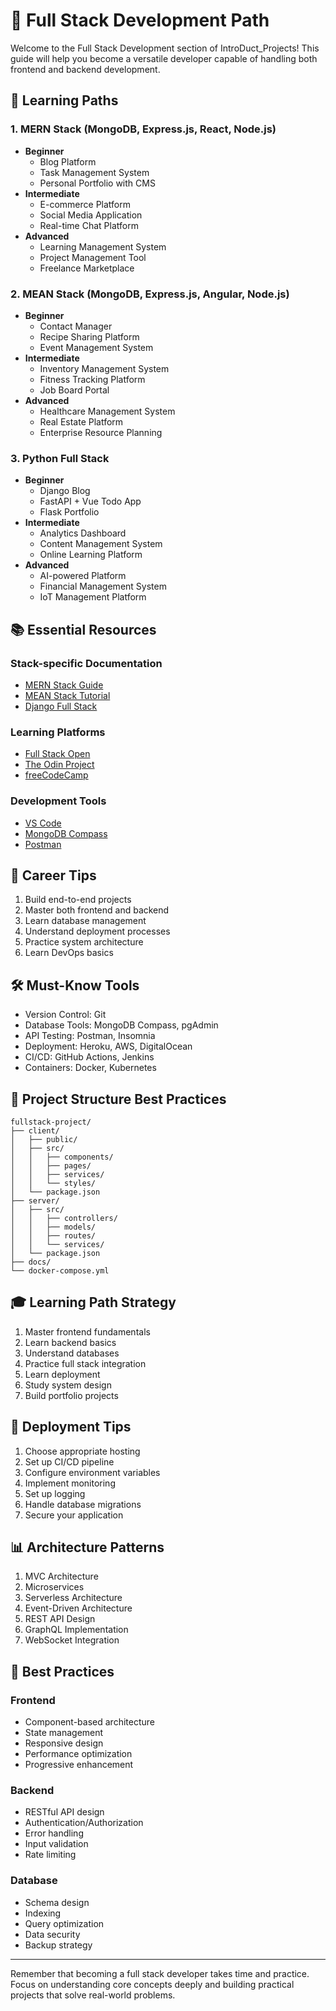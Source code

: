 # 🌟 Full Stack Development Path

Welcome to the Full Stack Development section of IntroDuct_Projects! This guide will help you become a versatile developer capable of handling both frontend and backend development.

## 🎯 Learning Paths

### 1. MERN Stack (MongoDB, Express.js, React, Node.js)
- **Beginner**
  - Blog Platform
  - Task Management System
  - Personal Portfolio with CMS
- **Intermediate**
  - E-commerce Platform
  - Social Media Application
  - Real-time Chat Platform
- **Advanced**
  - Learning Management System
  - Project Management Tool
  - Freelance Marketplace

### 2. MEAN Stack (MongoDB, Express.js, Angular, Node.js)
- **Beginner**
  - Contact Manager
  - Recipe Sharing Platform
  - Event Management System
- **Intermediate**
  - Inventory Management System
  - Fitness Tracking Platform
  - Job Board Portal
- **Advanced**
  - Healthcare Management System
  - Real Estate Platform
  - Enterprise Resource Planning

### 3. Python Full Stack
- **Beginner**
  - Django Blog
  - FastAPI + Vue Todo App
  - Flask Portfolio
- **Intermediate**
  - Analytics Dashboard
  - Content Management System
  - Online Learning Platform
- **Advanced**
  - AI-powered Platform
  - Financial Management System
  - IoT Management Platform

## 📚 Essential Resources

### Stack-specific Documentation
- [MERN Stack Guide](https://www.mongodb.com/mern-stack)
- [MEAN Stack Tutorial](https://mean.io/get-started)
- [Django Full Stack](https://www.djangoproject.com/)

### Learning Platforms
- [Full Stack Open](https://fullstackopen.com/)
- [The Odin Project](https://www.theodinproject.com/)
- [freeCodeCamp](https://www.freecodecamp.org/)

### Development Tools
- [VS Code](https://code.visualstudio.com/)
- [MongoDB Compass](https://www.mongodb.com/products/compass)
- [Postman](https://www.postman.com/)

## 💼 Career Tips

1. Build end-to-end projects
2. Master both frontend and backend
3. Learn database management
4. Understand deployment processes
5. Practice system architecture
6. Learn DevOps basics

## 🛠️ Must-Know Tools

- Version Control: Git
- Database Tools: MongoDB Compass, pgAdmin
- API Testing: Postman, Insomnia
- Deployment: Heroku, AWS, DigitalOcean
- CI/CD: GitHub Actions, Jenkins
- Containers: Docker, Kubernetes

## 📝 Project Structure Best Practices

```
fullstack-project/
├── client/
│   ├── public/
│   ├── src/
│   │   ├── components/
│   │   ├── pages/
│   │   ├── services/
│   │   └── styles/
│   └── package.json
├── server/
│   ├── src/
│   │   ├── controllers/
│   │   ├── models/
│   │   ├── routes/
│   │   └── services/
│   └── package.json
├── docs/
└── docker-compose.yml
```

## 🎓 Learning Path Strategy

1. Master frontend fundamentals
2. Learn backend basics
3. Understand databases
4. Practice full stack integration
5. Learn deployment
6. Study system design
7. Build portfolio projects

## 🚀 Deployment Tips

1. Choose appropriate hosting
2. Set up CI/CD pipeline
3. Configure environment variables
4. Implement monitoring
5. Set up logging
6. Handle database migrations
7. Secure your application

## 📊 Architecture Patterns

1. MVC Architecture
2. Microservices
3. Serverless Architecture
4. Event-Driven Architecture
5. REST API Design
6. GraphQL Implementation
7. WebSocket Integration

## 🔑 Best Practices

### Frontend
- Component-based architecture
- State management
- Responsive design
- Performance optimization
- Progressive enhancement

### Backend
- RESTful API design
- Authentication/Authorization
- Error handling
- Input validation
- Rate limiting

### Database
- Schema design
- Indexing
- Query optimization
- Data security
- Backup strategy

---

Remember that becoming a full stack developer takes time and practice. Focus on understanding core concepts deeply and building practical projects that solve real-world problems.
